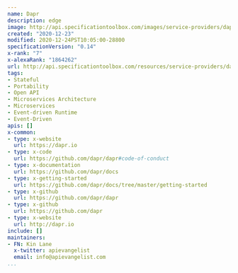 ```yaml
---
name: Dapr
description: edge
image: http://api.specificationtoolbox.com/images/service-providers/dapr.jpg
created: "2020-12-23"
modified: 2020-12-24PST10:05:00-28800
specificationVersion: "0.14"
x-rank: "7"
x-alexaRank: "1864262"
url: http://api.specificationtoolbox.com/resources/service-providers/dapr/
tags:
- Stateful
- Portability
- Open API
- Microservices Architecture
- Microservices
- Event-driven Runtime
- Event-Driven
apis: []
x-common:
- type: x-website
  url: https://dapr.io
- type: x-code
  url: https://github.com/dapr/dapr#code-of-conduct
- type: x-documentation
  url: https://github.com/dapr/docs
- type: x-getting-started
  url: https://github.com/dapr/docs/tree/master/getting-started
- type: x-github
  url: https://github.com/dapr/dapr
- type: x-github
  url: https://github.com/dapr
- type: x-website
  url: http://dapr.io
include: []
maintainers:
- FN: Kin Lane
  x-twitter: apievangelist
  email: info@apievangelist.com
...
```

